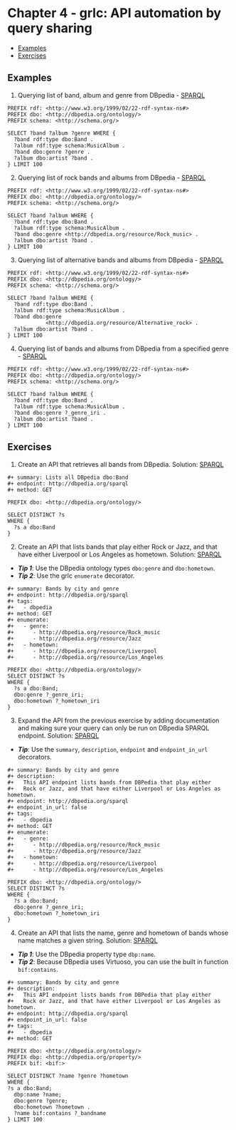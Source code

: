 # Chapter 4 - grlc: API automation by query sharing

- [Examples]('#Examples')
- [Exercises]('#Exercises')

## Examples

1. Querying list of band, album and genre from DBpedia - [SPARQL](./example1.rq)

```sparql
PREFIX rdf: <http://www.w3.org/1999/02/22-rdf-syntax-ns#>
PREFIX dbo: <http://dbpedia.org/ontology/>
PREFIX schema: <http://schema.org/>

SELECT ?band ?album ?genre WHERE {
  ?band rdf:type dbo:Band .
  ?album rdf:type schema:MusicAlbum .
  ?band dbo:genre ?genre .
  ?album dbo:artist ?band .
} LIMIT 100
```

2. Querying list of rock bands and albums from DBpedia - [SPARQL](./example2.rq)

```sparql
PREFIX rdf: <http://www.w3.org/1999/02/22-rdf-syntax-ns#>
PREFIX dbo: <http://dbpedia.org/ontology/>
PREFIX schema: <http://schema.org/>

SELECT ?band ?album WHERE {
  ?band rdf:type dbo:Band .
  ?album rdf:type schema:MusicAlbum .
  ?band dbo:genre <http://dbpedia.org/resource/Rock_music> .
  ?album dbo:artist ?band .
} LIMIT 100
```

3. Querying list of alternative bands and albums from DBpedia - [SPARQL](./example3.rq)

```sparql
PREFIX rdf: <http://www.w3.org/1999/02/22-rdf-syntax-ns#>
PREFIX dbo: <http://dbpedia.org/ontology/>
PREFIX schema: <http://schema.org/>

SELECT ?band ?album WHERE {
  ?band rdf:type dbo:Band .
  ?album rdf:type schema:MusicAlbum .
  ?band dbo:genre
            <http://dbpedia.org/resource/Alternative_rock> .
  ?album dbo:artist ?band .
} LIMIT 100
```

4. Querying list of bands and albums from DBpedia from a specified genre - [SPARQL](./example4.rq)

```sparql
PREFIX rdf: <http://www.w3.org/1999/02/22-rdf-syntax-ns#>
PREFIX dbo: <http://dbpedia.org/ontology/>
PREFIX schema: <http://schema.org/>

SELECT ?band ?album WHERE {
  ?band rdf:type dbo:Band .
  ?album rdf:type schema:MusicAlbum .
  ?band dbo:genre ?_genre_iri .
  ?album dbo:artist ?band .
} LIMIT 100
```


## Exercises
1. Create an API that retrieves all bands from DBpedia. Solution: [SPARQL](./exercise1.rq)

```sparql
#+ summary: Lists all DBpedia dbo:Band
#+ endpoint: http://dbpedia.org/sparql
#+ method: GET

PREFIX dbo: <http://dbpedia.org/ontology/>

SELECT DISTINCT ?s
WHERE {
  ?s a dbo:Band
}
```


2. Create an API that lists bands that play either Rock or Jazz, and that have either Liverpool or Los Angeles as hometown. Solution: [SPARQL](./exercise2.rq)
  - **_Tip 1_**: Use the DBpedia ontology types `dbo:genre` and `dbo:hometown`.
  - **_Tip 2_**: Use the grlc `enumerate` decorator.

```sparql
#+ summary: Bands by city and genre
#+ endpoint: http://dbpedia.org/sparql
#+ tags:
#+   - dbpedia
#+ method: GET
#+ enumerate:
#+   - genre:
#+      - http://dbpedia.org/resource/Rock_music
#+      - http://dbpedia.org/resource/Jazz
#+   - hometown:
#+      - http://dbpedia.org/resource/Liverpool
#+      - http://dbpedia.org/resource/Los_Angeles

PREFIX dbo: <http://dbpedia.org/ontology/>
SELECT DISTINCT ?s
WHERE {
  ?s a dbo:Band;
  dbo:genre ?_genre_iri;
  dbo:hometown ?_hometown_iri
}
```

3. Expand the API from the previous exercise by adding documentation and making sure your query can only be run on DBpedia SPARQL endpoint. Solution: [SPARQL](./exercise3.rq)
  - **_Tip_**: Use the `summary`, `description`, `endpoint` and `endpoint_in_url` decorators.

```sparql
#+ summary: Bands by city and genre
#+ description:
#+   This API endpoint lists bands from DBPedia that play either
#+   Rock or Jazz, and that have either Liverpool or Los Angeles as hometown.
#+ endpoint: http://dbpedia.org/sparql
#+ endpoint_in_url: false
#+ tags:
#+   - dbpedia
#+ method: GET
#+ enumerate:
#+   - genre:
#+      - http://dbpedia.org/resource/Rock_music
#+      - http://dbpedia.org/resource/Jazz
#+   - hometown:
#+      - http://dbpedia.org/resource/Liverpool
#+      - http://dbpedia.org/resource/Los_Angeles

PREFIX dbo: <http://dbpedia.org/ontology/>
SELECT DISTINCT ?s
WHERE {
  ?s a dbo:Band;
  dbo:genre ?_genre_iri;
  dbo:hometown ?_hometown_iri
}
```


4. Create an API that lists the name, genre and hometown of bands whose name matches  a given  string. Solution: [SPARQL](./exercise4.rq)
  - **_Tip 1_**: Use the DBpedia property type `dbp:name`.
  - **_Tip 2_**: Because  DBpedia uses Virtuoso, you can use  the built in  function `bif:contains`.


```sparql
#+ summary: Bands by city and genre
#+ description:
#+   This API endpoint lists bands from DBPedia that play either
#+   Rock or Jazz, and that have either Liverpool or Los Angeles as hometown.
#+ endpoint: http://dbpedia.org/sparql
#+ endpoint_in_url: false
#+ tags:
#+   - dbpedia
#+ method: GET

PREFIX dbo: <http://dbpedia.org/ontology/>
PREFIX dbp: <http://dbpedia.org/property/>
PREFIX bif: <bif:>

SELECT DISTINCT ?name ?genre ?hometown
WHERE {
?s a dbo:Band;
  dbp:name ?name;
  dbo:genre ?genre;
  dbo:hometown ?hometown .
  ?name bif:contains ?_bandname
} LIMIT 100
```
